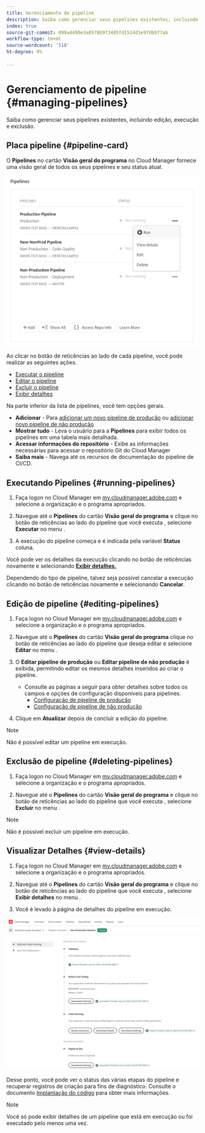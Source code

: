 ```yaml
---
title: Gerenciamento de pipeline
description: Saiba como gerenciar seus pipelines existentes, incluindo edição, execução e exclusão.
index: true
source-git-commit: 099a4490e3a8578b9f3485fd1514d1e97db977ab
workflow-type: tm+mt
source-wordcount: '518'
ht-degree: 0%

---
```



# Gerenciamento de pipeline {#managing-pipelines}

Saiba como gerenciar seus pipelines existentes, incluindo edição, execução e exclusão.

## Placa pipeline {#pipeline-card}

O **Pipelines** no cartão **Visão geral do programa** no Cloud Manager fornece uma visão geral de todos os seus pipelines e seu status atual.

![Cartão de pipeline no Cloud Manager](/help/using/assets/configure-pipelines/pipelines-card.png)

Ao clicar no botão de reticências ao lado de cada pipeline, você pode realizar as seguintes ações.

* [Executar o pipeline](#running-pipelines)
* [Editar o pipeline](#editing-pipelines)
* [Excluir o pipeline](#deleting-pipelines)
* [Exibir detalhes](#view-details)

Na parte inferior da lista de pipelines, você tem opções gerais.

* **Adicionar** - Para [adicionar um novo pipeline de produção](configuring-production-pipelines.md) ou [adicionar novo pipeline de não produção](configuring-non-production-pipelines.md)
* **Mostrar tudo** - Leva o usuário para a **Pipelines** para exibir todos os pipelines em uma tabela mais detalhada.
* **Acessar informações do repositório** - Exibe as informações necessárias para acessar o repositório Git do Cloud Manager
* **Saiba mais** - Navega até os recursos de documentação do pipeline de CI/CD.

## Executando Pipelines {#running-pipelines}

1. Faça logon no Cloud Manager em [my.cloudmanager.adobe.com](https://my.cloudmanager.adobe.com/) e selecione a organização e o programa apropriados.

1. Navegue até o **Pipelines** do cartão **Visão geral do programa** e clique no botão de reticências ao lado do pipeline que você executa , selecione **Executar** no menu .

1. A execução do pipeline começa e é indicada pela variável **Status** coluna.

Você pode ver os detalhes da execução clicando no botão de reticências novamente e selecionando **[Exibir detalhes.](#view-details)**

Dependendo do tipo de pipeline, talvez seja possível cancelar a execução clicando no botão de reticências novamente e selecionando **Cancelar**.

## Edição de pipeline {#editing-pipelines}

1. Faça logon no Cloud Manager em [my.cloudmanager.adobe.com](https://my.cloudmanager.adobe.com/) e selecione a organização e o programa apropriados.

1. Navegue até o **Pipelines** do cartão **Visão geral do programa** clique no botão de reticências ao lado do pipeline que deseja editar e selecione **Editar** no menu .

1. O **Editar pipeline de produção** ou **Editar pipeline de não produção** é exibida, permitindo editar os mesmos detalhes inseridos ao criar o pipeline.

   * Consulte as páginas a seguir para obter detalhes sobre todos os campos e opções de configuração disponíveis para pipelines.
      * [Configuração de pipeline de produção](configuring-production-pipelines.md)
      * [Configuração de pipeline de não produção](configuring-non-production-pipelines.md)

1. Clique em **Atualizar** depois de concluir a edição do pipeline.

>[!NOTE]
>
>Não é possível editar um pipeline em execução.

## Exclusão de pipeline {#deleting-pipelines}

1. Faça logon no Cloud Manager em [my.cloudmanager.adobe.com](https://my.cloudmanager.adobe.com/) e selecione a organização e o programa apropriados.

1. Navegue até o **Pipelines** do cartão **Visão geral do programa** e clique no botão de reticências ao lado do pipeline que você executa , selecione **Excluir** no menu .

>[!NOTE]
>
>Não é possível excluir um pipeline em execução.

## Visualizar Detalhes {#view-details}

1. Faça logon no Cloud Manager em [my.cloudmanager.adobe.com](https://my.cloudmanager.adobe.com/) e selecione a organização e o programa apropriados.

1. Navegue até o **Pipelines** do cartão **Visão geral do programa** e clique no botão de reticências ao lado do pipeline que você executa , selecione **Exibir detalhes** no menu .

1. Você é levado à página de detalhes do pipeline em execução.

![Detalhes do pipeline](/help/using/assets/configure-pipelines/pipeline-running-details.png)

Desse ponto, você pode ver o status das várias etapas do pipeline e recuperar registros de criação para fins de diagnóstico. Consulte o documento [Implantação do código](deploying-code.md) para obter mais informações.

>[!NOTE]
>
>Você só pode exibir detalhes de um pipeline que está em execução ou foi executado pelo menos uma vez.
